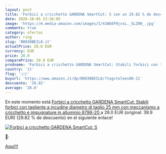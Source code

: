 ```yaml
---
layout: post
title: 'Forbici a cricchetto GARDENA SmartCut: S con un 29.82 % de descuento'
date: 2020-10-05 23:36:05
image: 'https://m.media-amazon.com/images/I/41WbEF0jxsL._SL200_.jpg'
comments: true
category: ofertas
author: ring
slug: 'B0030BEIL8-it'
actualPrice: 28.0 EUR
currency: EUR
price: 28.0
comparePrice: 39.9 EUR
prodname: 'Forbici a cricchetto GARDENA SmartCut: Stabili forbici con tagliente a incudine  diametro di taglio 25 mm  con meccanismo a cricchetto e impugnature in alluminio  8798-20 '
country: 'it'
flag: '🇮🇹'
buyurl: 'https://www.amazon.it/dp/B0030BEIL8/?tag=tolees00-21'
descuento: '29.82'
average: '28.0'
---
```


En este momento está [Forbici a cricchetto GARDENA SmartCut: Stabili forbici con tagliente a incudine  diametro di taglio 25 mm  con meccanismo a cricchetto e impugnature in alluminio  8798-20 ](https://www.amazon.it/dp/B0030BEIL8/?tag=tolees00-21) a 28.0 EUR (original: 39.9 EUR) (29.82 %  de descuento) en el siguiente enlace!

[![Forbici a cricchetto GARDENA SmartCut: S](https://m.media-amazon.com/images/I/41WbEF0jxsL._SL200_.jpg)](https://www.amazon.it/dp/B0030BEIL8/?tag=tolees00-21)

🔎:


[Aquí!!!](https://www.amazon.it/dp/B0030BEIL8/?tag=tolees00-21)
